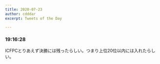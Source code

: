 ```yaml
---
title: 2020-07-23
author: cdddar
excerpt: Tweets of the Day

---
```


### 19:16:28

ICFPCとりあえず決勝には残ったらしい。つまり上位20位以内には入れたらしい。

